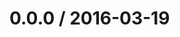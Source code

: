 <!--remark setext-->

<!--lint disable no-multiple-toplevel-headings-->

0.0.0 / 2016-03-19
==================
